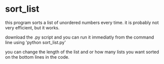 # sort_list
this program sorts a list of unordered numbers every time. it is probably not very efficient, but it works.

download the .py script and you can run it immediatly from the command line using 'python sort_list.py'

you can change the length of the list and or how many lists you want sorted on the bottom lines in the code.
